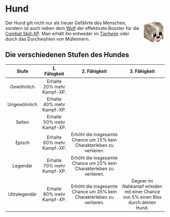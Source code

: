 # Hund

<img align="right" width="70" eight="75" src="../../../assets/image/pets/Hund.png">

Der Hund gilt nicht nur als treuer Gefährte des Menschen, sondern ist auch neben dem [Wolf](wolf.md) der effektivste Booster für die [Combat Skill-XP](../../pages/skills/combat.md). Man erhält ihn entweder im [Tierheim](../../pages/gebäude/tierheim.md) oder durch das Durchwühlen von Mülleimern.

## Die verschiedenen Stufen des Hundes

| Stufe | 1. Fähigkeit | 2. Fähigkeit | 3. Fähigkeit |
|:-:|:-:|:-:|:-:|
| Gewöhnlich | Erhalte 20% mehr Kampf-XP. |
| Ungewöhnlich | Erhalte 40% mehr Kampf-XP. |
| Selten | Erhalte 50% mehr Kampf-XP. |
| Episch | Erhalte 60% mehr Kampf-XP. | Erhöht die insgesamte Chance um 15% kein Charakterleben zu verlieren. |
| Legendär | Erhalte 70% mehr Kampf-XP. | Erhöht die insgesamte Chance um 25% kein Charakterleben zu verlieren. |
| Ultralegendär | Erhalte 80% mehr Kampf-XP. | Erhöht die insgesamte Chance um 35% kein Charakterleben zu verlieren. | Gegner im Nahkampf erleiden mit einer Chance von 5% einen Biss durch deinen Hund. |
